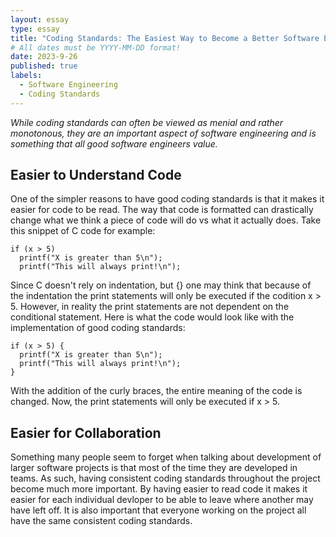 ```yaml
---
layout: essay
type: essay
title: "Coding Standards: The Easiest Way to Become a Better Software Engineer"
# All dates must be YYYY-MM-DD format!
date: 2023-9-26
published: true
labels:
  - Software Engineering
  - Coding Standards
---
```


*While coding standards can often be viewed as menial and rather monotonous, they are an important aspect of software engineering and is something that all good software engineers value.*

## Easier to Understand Code

One of the simpler reasons to have good coding standards is that it makes it easier for code to be read. The way that code is formatted can drastically change what we think a piece of code will do vs what it actually does. Take this snippet of C code for example:
~~~
if (x > 5)
  printf("X is greater than 5\n");
  printf("This will always print!\n");
~~~
Since C doesn't rely on indentation, but {} one may think that because of the indentation the print statements will only be executed if the codition x > 5. However, in reality the print statements are not dependent on the conditional statement. Here is what the code would look like with the implementation of good coding standards: 
~~~
if (x > 5) {
  printf("X is greater than 5\n");
  printf("This will always print!\n");
}
~~~
With the addition of the curly braces, the entire meaning of the code is changed. Now, the print statements will only be executed if x > 5.

## Easier for Collaboration
Something many people seem to forget when talking about development of larger software projects is that most of the time they are developed in teams. As such, having consistent coding standards throughout the project become much more important. By having easier to read code it makes it easier for each individual devloper to be able to leave where another may have left off. It is also important that everyone working on the project all have the same consistent coding standards.